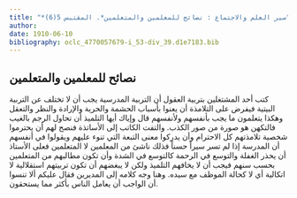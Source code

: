 ```yaml
---
title: "*سير العلم والاجتماع : نصائح للمعلمين والمتعلمين*. المقتبس 5(6)"
author: 
date: 1910-06-10
bibliography: oclc_4770057679-i_53-div_39.d1e7183.bib
---
```




##  نصائح للمعلمين والمتعلمين 


 كتب  أحد  المشتغلين بتربية العقول أن التربية المدرسية يجب أن لا تختلف عن التربية البيتية فيفرض على التلامذة أن يعنوا بأسباب الحشمة والحرية والإرادة والنظر والتعقل وهكذا يتعلمون ما يجب بأنفسهم ولأنفسهم قال وإياك أيها التلميذ أن تحاول الرجم بالغيب فالتكهن هو صورة من صور الكذب. والتفت الكاتب إلى الأساتذة فنصح لهم أن يحترموا شخصية تلامذتهم كل الاحترام وأن يدركوا معنى التبعة التي تنوء عليهم ويقولوا في أنفسهم أن المدرسة إذا لم تسر سيراً حسناً فذلك ناشئ من المعلمين لا المتعلمين فعلى الأستاذ أن يحذر الغفلة والتوسع في الرحمة كالتوسع في الشدة وأن تكون مطالبهم من المتعلمين بحسب سنهم فيجب أن لا يخافهم التلميذ ولكن لا يبغضهم أن تكون تربيتهم استقلالية لا اتكالية أي لا كحالة الموظف مع سيده. وهنا وجه كلامه إلى المديرين فقال عليكم ألا تنسوا أن الواجب أن يعامل الناس بأكثر مما يستحقون. 
